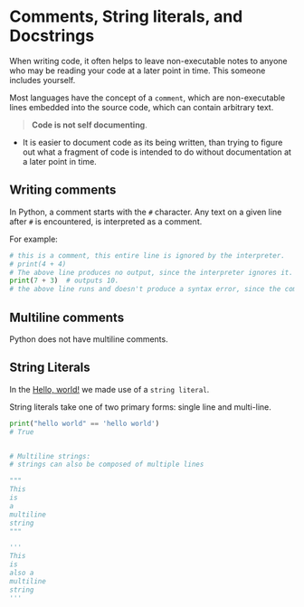 # Comments, String literals, and Docstrings

When writing code, it often helps to leave non-executable notes to anyone who may be reading your code
at a later point in time. This someone includes yourself.

Most languages have the concept of a `comment`, which are non-executable lines embedded into the source
code, which can contain arbitrary text.

> **Code is not self documenting**.

- It is easier to document code as its being written, than trying to figure out what a fragment of code
  is intended to do without documentation at a later point in time.

## Writing comments

In Python, a comment starts with the `#` character. Any text on a given line after `#` is encountered,
is interpreted as a comment.

For example:

```python
# this is a comment, this entire line is ignored by the interpreter.
# print(4 + 4)
# The above line produces no output, since the interpreter ignores it.
print(7 + 3)  # outputs 10.
# the above line runs and doesn't produce a syntax error, since the comment starts where the first `#` in a line is encountered.
```

## Multiline comments

Python does not have multiline comments.

## String Literals

In the [Hello, world!](python/hello_world.md) we made use of a `string literal`.

String literals take one of two primary forms: single line and multi-line.

```python
print("hello world" == 'hello world')
# True


# Multiline strings:
# strings can also be composed of multiple lines

"""
This
is
a
multiline
string
"""

'''
This 
is 
also a
multiline
string
'''
```

